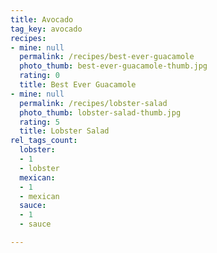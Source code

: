 ```yaml
---
title: Avocado
tag_key: avocado
recipes:
- mine: null
  permalink: /recipes/best-ever-guacamole
  photo_thumb: best-ever-guacamole-thumb.jpg
  rating: 0
  title: Best Ever Guacamole
- mine: null
  permalink: /recipes/lobster-salad
  photo_thumb: lobster-salad-thumb.jpg
  rating: 5
  title: Lobster Salad
rel_tags_count:
  lobster:
  - 1
  - lobster
  mexican:
  - 1
  - mexican
  sauce:
  - 1
  - sauce

---
```

